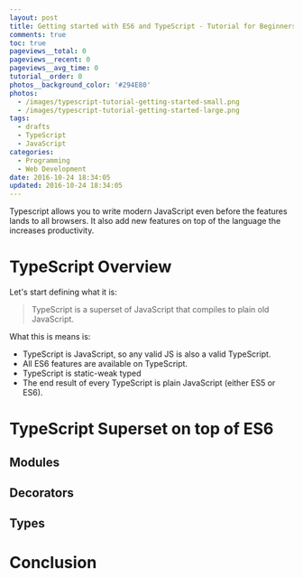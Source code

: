 ```yaml
---
layout: post
title: Getting started with ES6 and TypeScript - Tutorial for Beginners
comments: true
toc: true
pageviews__total: 0
pageviews__recent: 0
pageviews__avg_time: 0
tutorial__order: 0
photos__background_color: '#294E80'
photos:
  - /images/typescript-tutorial-getting-started-small.png
  - /images/typescript-tutorial-getting-started-large.png
tags:
  - drafts
  - TypeScript
  - JavaScript
categories:
  - Programming
  - Web Development
date: 2016-10-24 18:34:05
updated: 2016-10-24 18:34:05
---
```


Typescript allows you to write modern JavaScript even before the features lands to all browsers. It also add new features on top of the language the increases productivity.


# TypeScript Overview

Let's start defining what it is:

> TypeScript is a superset of JavaScript that compiles to plain old JavaScript.

What this is means is:

- TypeScript is JavaScript, so any valid JS is also a valid TypeScript.
- All ES6 features are available on TypeScript.
- TypeScript is static-weak typed
- The end result of every TypeScript is plain JavaScript (either ES5 or ES6).


# TypeScript Superset on top of ES6

## Modules

## Decorators

## Types

# Conclusion
